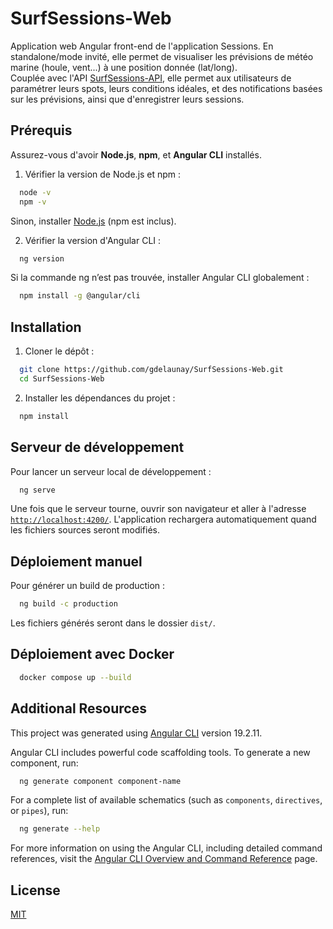 # SurfSessions-Web

Application web Angular front-end de l'application Sessions. En standalone/mode invité, elle permet de visualiser les prévisions de météo marine (houle, vent...) à une position donnée (lat/long).  
Couplée avec l'API [SurfSessions-API](https://github.com/gdelaunay/SurfSessions-API), elle permet aux utilisateurs de paramétrer leurs spots, leurs conditions idéales, et des notifications basées sur les prévisions, ainsi que d'enregistrer leurs sessions.


## Prérequis

Assurez-vous d'avoir **Node.js**, **npm**, et **Angular CLI** installés.

1. Vérifier la version de Node.js et npm :
```bash
  node -v
  npm -v
```
Sinon, installer [Node.js](https://nodejs.org) (npm est inclus).

2. Vérifier la version d'Angular CLI :
```bash
  ng version
```
Si la commande ng n’est pas trouvée, installer Angular CLI globalement :
```bash
  npm install -g @angular/cli
```

## Installation

1. Cloner le dépôt :
```bash
  git clone https://github.com/gdelaunay/SurfSessions-Web.git
  cd SurfSessions-Web
```
2. Installer les dépendances du projet :
```bash
  npm install
```

## Serveur de développement

Pour lancer un serveur local de développement :

```bash
  ng serve
```

Une fois que le serveur tourne, ouvrir son navigateur et aller à l'adresse  [`http://localhost:4200/`](http://localhost:4200/).
L'application rechargera automatiquement quand les fichiers sources seront modifiés.


## Déploiement manuel

Pour générer un build de production : 
```bash
  ng build -c production
```
Les fichiers générés seront dans le dossier `dist/`.



## Déploiement avec Docker

```bash
  docker compose up --build
```


## Additional Resources

This project was generated using [Angular CLI](https://github.com/angular/angular-cli) version 19.2.11.  

Angular CLI includes powerful code scaffolding tools. To generate a new component, run:

```bash
  ng generate component component-name
```

For a complete list of available schematics (such as `components`, `directives`, or `pipes`), run:

```bash
  ng generate --help
```

For more information on using the Angular CLI, including detailed command references, visit the [Angular CLI Overview and Command Reference](https://angular.dev/tools/cli) page.

## License

[MIT](https://choosealicense.com/licenses/mit/)
